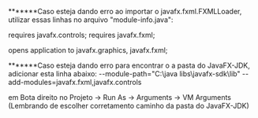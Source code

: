 *******Caso esteja dando erro ao importar o javafx.fxml.FXMLLoader, utilizar essas linhas no arquivo "module-info.java":

  requires javafx.controls;
  requires javafx.fxml;
	
  opens application to javafx.graphics, javafx.fxml;


*******Caso esteja dando erro para encontrar o a pasta do JavaFX-JDK, adicionar esta linha abaixo:
--module-path="C:\java libs\javafx-sdk\lib" --add-modules=javafx.fxml,javafx.controls

em Bota direito no Projeto -> Run As -> Arguments -> VM Arguments
(Lembrando de escolher corretamento caminho da pasta do JavaFX-JDK)
